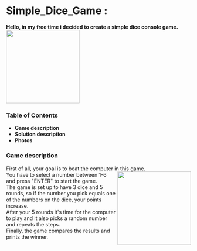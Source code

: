 # Simple_Dice_Game :
<strong> Hello, in my free time i decided to create a simple dice console game. </strong></br>
<img src ="https://github.com/StefanHristov1997/Simple_Dice_Game/assets/133797718/3ee9d1e2-f7a3-46a0-b699-c3b37bebcea1" width= "200" higth="200" />

### Table of Contents
- <strong> Game description </strong> </br>
- <strong> Solution description </strong> </br>
- <strong> Photos </strong> </br>

### Game description
First of all, your goal is to beat the computer in this game. <img align = "right" src = "https://github.com/StefanHristov1997/Simple_Dice_Game/assets/133797718/d3bc529c-2cfb-434c-9d7f-1f9e5c292d9a" width= "200" higth="300" /></br>
You have to select a number between 1-6 and press "ENTER" to start the game. </br>
The game is set up to have 3 dice and 5 rounds, so if the number you pick equals one of the numbers on the dice, your points increase. </br>
After your 5 rounds it's time for the computer to play and it also picks a random number and repeats the steps. </br>
Finally, the game compares the results and prints the winner. </br>
